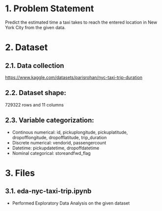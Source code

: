 # 1. Problem Statement
Predict the estimated time a taxi takes to reach the entered location in New York City from the given data.

# 2. Dataset

## 2.1. Data collection
https://www.kaggle.com/datasets/parisrohan/nyc-taxi-trip-duration

## 2.2. Dataset shape:
729322 rows and 11 columns

## 2.3. Variable categorization:

* Continous numerical: id, pickuplongitude, pickuplatitude, dropofflongitude, dropofflatitude, trip_duration
* Discrete numerical: vendorid, passengercount
* Datetime: pickupdatetime, dropoffdatetime
* Nominal categorical: storeandfwd_flag

# 3. Files

## 3.1. eda-nyc-taxi-trip.ipynb 
* Performed Exploratory Data Analysis on the given dataset
